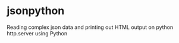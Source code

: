 # jsonpython
Reading complex json data and printing out HTML output on python http.server using Python
